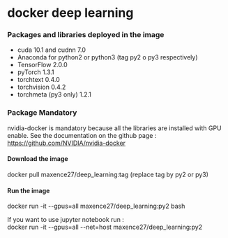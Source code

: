 # docker deep learning

### Packages and libraries deployed in the image
- cuda 10.1 and cudnn 7.0
- Anaconda for python2 or python3 (tag py2 o py3 respectively)
- TensorFlow 2.0.0
- pyTorch 1.3.1
- torchtext 0.4.0
- torchvision 0.4.2
- torchmeta (py3 only) 1.2.1

### Package Mandatory
nvidia-docker is mandatory because all the libraries are installed with GPU enable. See the documentation on the github page : https://github.com/NVIDIA/nvidia-docker

#### Download the image
docker pull maxence27/deep_learning:tag (replace tag by py2 or py3)

#### Run the image
docker run -it --gpus=all maxence27/deep_learning:py2 bash

If you want to use jupyter notebook run : </br>
docker run -it --gpus=all --net=host maxence27/deep_learning:py2


